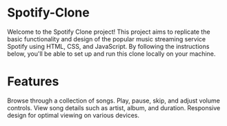 # Spotify-Clone

Welcome to the Spotify Clone project! This project aims to replicate the basic functionality and design of the popular music streaming service Spotify using HTML, CSS, and JavaScript. By following the instructions below, you'll be able to set up and run this clone locally on your machine.

# Features
Browse through a collection of songs.
Play, pause, skip, and adjust volume controls.
View song details such as artist, album, and duration.
Responsive design for optimal viewing on various devices.
